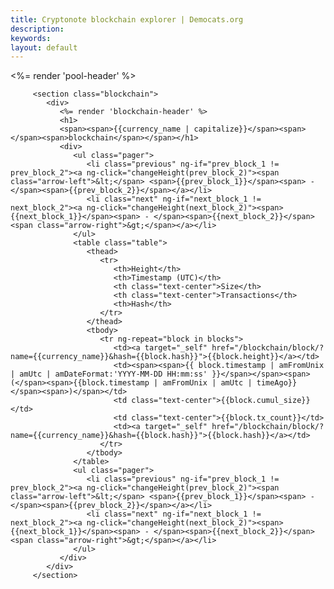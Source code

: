 ```yaml
---
title: Cryptonote blockchain explorer | Democats.org
description: 
keywords: 
layout: default
---
```


<div ng-controller="BlocksListCtl">
   <%= render 'pool-header' %>

<div class="container">
   <noscript></noscript>

   
   <div class="main-app-container">

         <section class="blockchain">
            <div>
               <%= render 'blockchain-header' %>
               <h1>
               <span><span>{{currency_name | capitalize}}</span><span> </span><span>blockchain</span></span></h1>
               <div>
                  <ul class="pager">
                     <li class="previous" ng-if="prev_block_1 != prev_block_2"><a ng-click="changeHeight(prev_block_2)"><span class="arrow-left">&lt;</span> <span>{{prev_block_1}}</span><span> - </span><span>{{prev_block_2}}</span></a></li>
                     <li class="next" ng-if="next_block_1 != next_block_2"><a ng-click="changeHeight(next_block_2)"><span>{{next_block_1}}</span><span> - </span><span>{{next_block_2}}</span> <span class="arrow-right">&gt;</span></a></li>
                  </ul>
                  <table class="table">
                     <thead>
                        <tr>
                           <th>Height</th>
                           <th>Timestamp (UTC)</th>
                           <th class="text-center">Size</th>
                           <th class="text-center">Transactions</th>
                           <th>Hash</th>
                        </tr>
                     </thead>
                     <tbody>
                        <tr ng-repeat="block in blocks">
                           <td><a target="_self" href="/blockchain/block/?name={{currency_name}}&hash={{block.hash}}">{{block.height}}</a></td>
                           <td><span><span>{{ block.timestamp | amFromUnix | amUtc | amDateFormat:'YYYY-MM-DD HH:mm:ss' }}</span></span><span> (</span><span>{{block.timestamp | amFromUnix | amUtc | timeAgo}}</span><span>)</span></td>
                           <td class="text-center">{{block.cumul_size}}</td>
                           <td class="text-center">{{block.tx_count}}</td>
                           <td><a target="_self" href="/blockchain/block/?name={{currency_name}}&hash={{block.hash}}">{{block.hash}}</a></td>
                        </tr>
                     </tbody>
                  </table>
                  <ul class="pager">
                     <li class="previous" ng-if="prev_block_1 != prev_block_2"><a ng-click="changeHeight(prev_block_2)"><span class="arrow-left">&lt;</span> <span>{{prev_block_1}}</span><span> - </span><span>{{prev_block_2}}</span></a></li>
                     <li class="next" ng-if="next_block_1 != next_block_2"><a ng-click="changeHeight(next_block_2)"><span>{{next_block_1}}</span><span> - </span><span>{{next_block_2}}</span> <span class="arrow-right">&gt;</span></a></li>
                  </ul>
               </div>
            </div>
         </section>
   </div>
</div>

</div>

<script src="/js/scripts.js"></script>
<script src="/js/app.js"></script>


